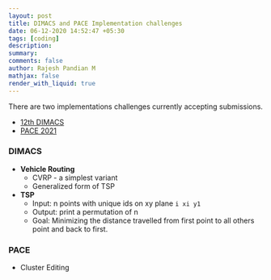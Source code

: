 ```yaml
---
layout: post
title: DIMACS and PACE Implementation challenges
date: 06-12-2020 14:52:47 +05:30
tags: [coding]
description:
summary:
comments: false
author: Rajesh Pandian M
mathjax: false
render_with_liquid: true
---
```


There are two implementations challenges currently accepting submissions.
- [12th DIMACS ](http://dimacs.rutgers.edu/programs/challenge/vrp/)
- [PACE 2021 ](https://pacechallenge.org/2021/)

### DIMACS

- **Vehicle Routing**
    - CVRP - a simplest variant
    - Generalized form of TSP
- **TSP**
    - Input: n points with unique ids on xy plane `i xi y1`
    - Output: print a permutation of n
    - Goal: Minimizing the distance travelled from first point to all others point and back to first.



### PACE
- Cluster Editing
